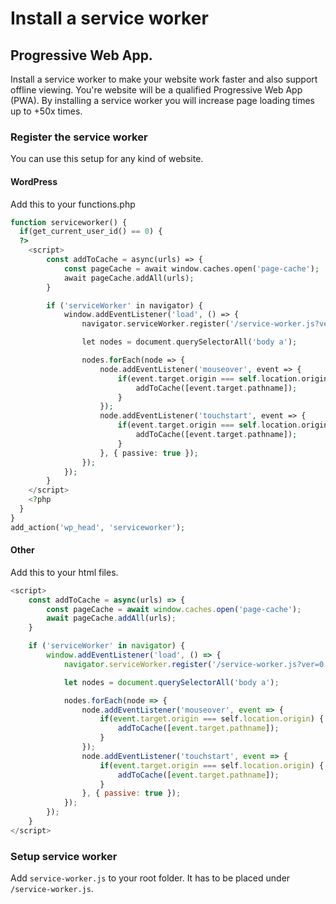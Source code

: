 # Install a service worker
## Progressive Web App.
Install a service worker to make your website work faster and also support offline viewing. You're website will be a qualified Progressive Web App (PWA). By installing a service worker you will increase page loading times up to +50x times.

### Register the service worker
You can use this setup for any kind of website. 

#### WordPress 
Add this to your functions.php
```php
function serviceworker() {
  if(get_current_user_id() == 0) {
  ?>
    <script>
        const addToCache = async(urls) => {
            const pageCache = await window.caches.open('page-cache');
            await pageCache.addAll(urls);
        }

        if ('serviceWorker' in navigator) {
            window.addEventListener('load', () => {
                navigator.serviceWorker.register('/service-worker.js?ver=0.0.15');

                let nodes = document.querySelectorAll('body a');

                nodes.forEach(node => {
                    node.addEventListener('mouseover', event => {
                        if(event.target.origin === self.location.origin) {
                            addToCache([event.target.pathname]);
                        }
                    });
                    node.addEventListener('touchstart', event => {
                        if(event.target.origin === self.location.origin) {
                            addToCache([event.target.pathname]);
                        }
                    }, { passive: true });
                });
            });
        }
    </script>
    <?php
  }
}
add_action('wp_head', 'serviceworker');
```

#### Other
Add this to your html files.
```javascript
<script>
    const addToCache = async(urls) => {
        const pageCache = await window.caches.open('page-cache');
        await pageCache.addAll(urls);
    }

    if ('serviceWorker' in navigator) {
        window.addEventListener('load', () => {
            navigator.serviceWorker.register('/service-worker.js?ver=0.0.15');

            let nodes = document.querySelectorAll('body a');

            nodes.forEach(node => {
                node.addEventListener('mouseover', event => {
                    if(event.target.origin === self.location.origin) {
                        addToCache([event.target.pathname]);
                    }
                });
                node.addEventListener('touchstart', event => {
                    if(event.target.origin === self.location.origin) {
                        addToCache([event.target.pathname]);
                    }
                }, { passive: true });
            });
        });
    }
</script>
```
### Setup service worker
Add ```service-worker.js``` to your root folder. It has to be placed under ```/service-worker.js```. 
